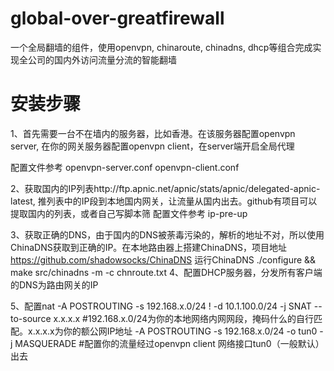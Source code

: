 # global-over-greatfirewall
一个全局翻墙的组件，使用openvpn, chinaroute, chinadns, dhcp等组合完成实现全公司的国内外访问流量分流的智能翻墙

# 安装步骤
1、首先需要一台不在墙内的服务器，比如香港。在该服务器配置openvpn server, 在你的网关服务器配置openvpn client，在server端开启全局代理

配置文件参考
  openvpn-server.conf
  openvpn-client.conf

2、获取国内的IP列表http://ftp.apnic.net/apnic/stats/apnic/delegated-apnic-latest, 推列表中的IP段到本地国内网关，让流量从国内出去。github有项目可以提取国内的列表，或者自己写脚本筛
配置文件参考
  ip-pre-up
  
3、获取正确的DNS，由于国内的DNS被荼毒污染的，解析的地址不对，所以使用ChinaDNS获取到正确的IP。在本地路由器上搭建ChinaDNS，项目地址  https://github.com/shadowsocks/ChinaDNS
运行ChinaDNS
  ./configure && make
  src/chinadns -m -c chnroute.txt
4、配置DHCP服务器，分发所有客户端的DNS为路由网关的IP

5、配置nat
-A POSTROUTING -s 192.168.x.0/24 ! -d 10.1.100.0/24 -j SNAT --to-source x.x.x.x        #192.168.x.0/24为你的本地网络内网网段，掩码什么的自行匹配。x.x.x.x为你的额公网IP地址
-A POSTROUTING -s 192.168.x.0/24 -o tun0 -j MASQUERADE    #配置你的流量经过openvpn client 网络接口tun0（一般默认）出去

